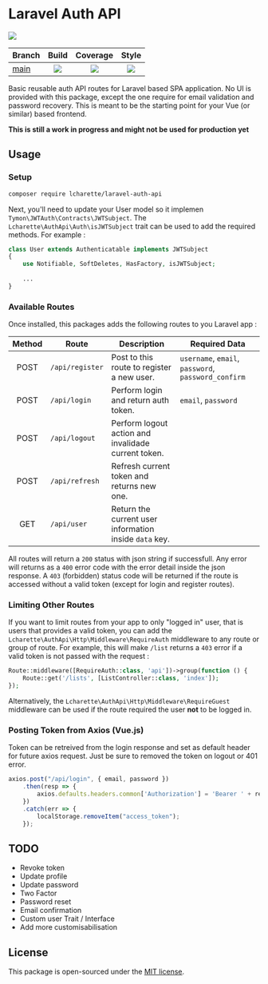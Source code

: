 # Laravel Auth API

[![][app-version]][app-releases]

| Branch      |              Build               |               Coverage               |              Style               |
| ----------- | :------------------------------: | :----------------------------------: | :------------------------------: |
| [main][app] | [![][app-build-main]][app-build] | [![][app-main-codecov]][app-codecov] | [![][app-style-main]][app-style] |

<!-- Links -->
[app]: https://github.com/lcharette/Laravel-Auth-API
[app-build]: https://github.com/lcharette/Laravel-Auth-API/actions?query=workflow%3ABuild
[app-build-main]: https://github.com/lcharette/Laravel-Auth-API/workflows/Build/badge.svg?branch=main
[app-version]: https://img.shields.io/github/release/lcharette/Laravel-Auth-API.svg
[app-main-codecov]: https://codecov.io/gh/lcharette/Laravel-Auth-API/branch/main/graph/badge.svg?token=3ZHQD39KK6
[app-releases]: https://github.com/lcharette/Laravel-Auth-API/releases
[app-codecov]: https://codecov.io/gh/lcharette/Laravel-Auth-API
[app-style-main]: https://github.com/lcharette/Laravel-Auth-API/workflows/Style%20CI/badge.svg?branch=main
[app-style]: https://github.com/lcharette/Laravel-Auth-API/actions?query=workflow%3A%22Style+CI%22


Basic reusable auth API routes for Laravel based SPA application. No UI is provided with this package, except the one require for email validation and password recovery. This is meant to be the starting point for your Vue (or similar) based frontend.

**This is still a work in progress and might not be used for production yet**

## Usage

### Setup

```bash
composer require lcharette/laravel-auth-api
```

Next, you'll need to update your User model so it implemen `Tymon\JWTAuth\Contracts\JWTSubject`. The `Lcharette\AuthApi\Auth\isJWTSubject` trait can be used to add the required methods. For example : 

```php
class User extends Authenticatable implements JWTSubject
{
    use Notifiable, SoftDeletes, HasFactory, isJWTSubject;
   
    ...
}
```

### Available Routes 

Once installed, this packages adds the following routes to you Laravel app : 

| Method | Route           | Description                                            | Required Data                                       |
| :----: | --------------- | ------------------------------------------------------ | --------------------------------------------------- |
|  POST  | `/api/register` | Post to this route to register a new user.             | `username`, `email`, `password`, `password_confirm` |
|  POST  | `/api/login`    | Perform login and return auth token.                   | `email`, `password`                                 |
|  POST  | `/api/logout`   | Perform logout action and invalidade current token.    |                                                     |
|  POST  | `/api/refresh`  | Refresh current token and returns new one.             |                                                     |
|  GET   | `/api/user`     | Return the current user information inside `data` key. |                                                     |

All routes will return a `200` status with json string if successfull. Any error will returns as a `400` error code with the error detail inside the json response. A `403` (forbidden) status code will be returned if the route is accessed without a valid token (except for login and register routes).

### Limiting Other Routes

If you want to limit routes from your app to only "logged in" user, that is users that provides a valid token, you can add the `Lcharette\AuthApi\Http\Middleware\RequireAuth` middleware to any route or group of route. For example, this will make `/list` returns a `403` error if a valid token is not passed with the request : 

```php
Route::middleware([RequireAuth::class, 'api'])->group(function () {
    Route::get('/lists', [ListController::class, 'index']);
});
```

Alternatively, the `Lcharette\AuthApi\Http\Middleware\RequireGuest` middleware can be used if the route required the user **not** to be logged in.

### Posting Token from Axios (Vue.js)

Token can be retreived from the login response and set as default header for future axios request. Just be sure to removed the token on logout or 401 error.

```js
axios.post("/api/login", { email, password })
    .then(resp => {
        axios.defaults.headers.common['Authorization'] = 'Bearer ' + resp.data.access_token
    })
    .catch(err => {
        localStorage.removeItem("access_token");
    });
```

## TODO
 - Revoke token
 - Update profile
 - Update password
 - Two Factor
 - Password reset
 - Email confirmation
 - Custom user Trait / Interface
 - Add more customisabilisation 

## License

This package is open-sourced under the [MIT license](https://opensource.org/licenses/MIT).
